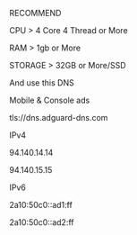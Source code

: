 RECOMMEND

CPU > 4 Core 4 Thread or More

RAM > 1gb or More

STORAGE > 32GB or More/SSD

And use this DNS 

Mobile & Console ads

tls://dns.adguard-dns.com

IPv4

94.140.14.14

94.140.15.15

IPv6

2a10:50c0::ad1:ff

2a10:50c0::ad2:ff
